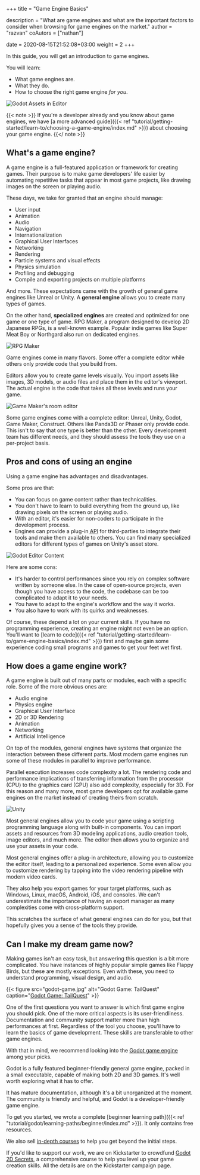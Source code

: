 +++
title = "Game Engine Basics"

description = "What are game engines and what are the important factors to consider when browsing for game engines on the market."
author = "razvan"
coAutors = ["nathan"]

date = 2020-08-15T21:52:08+03:00
weight = 2
+++

In this guide, you will get an introduction to game engines.

You will learn:

- What game engines are.
- What they do.
- How to choose the right game engine _for you_.

![Godot Assets in Editor](godot-engine.png)

{{< note >}}
If you're a developer already and you know about game engines, we have [a more advanced guide]({{< ref "tutorial/getting-started/learn-to/choosing-a-game-engine/index.md" >}}) about choosing your game engine.
{{</ note >}}

## What's a game engine?

A game engine is a full-featured application or framework for creating games. Their purpose is to make game developers' life easier by automating repetitive tasks that appear in most game projects, like drawing images on the screen or playing audio.

These days, we take for granted that an engine should manage:

- User input
- Animation
- Audio
- Navigation
- Internationalization
- Graphical User Interfaces
- Networking
- Rendering
- Particle systems and visual effects
- Physics simulation
- Profiling and debugging
- Compile and exporting projects on multiple platforms

And more. These expectations came with the growth of general game engines like Unreal or Unity. A **general engine** allows you to create many types of games.

On the other hand, **specialized engines** are created and optimized for one game or one type of game. RPG Maker, a program designed to develop 2D Japanese RPGs, is a well-known example. Popular indie games like Super Meat Boy or Northgard also run on dedicated engines.

![RPG Maker](rpg-maker.jpg)

Game engines come in many flavors. Some offer a complete editor while others only provide code that you build from.

Editors allow you to create game levels visually. You import assets like images, 3D models, or audio files and place them in the editor's viewport. The actual engine is the code that takes all these levels and runs your game.

![Game Maker's room editor](game-maker.jpg)

Some game engines come with a complete editor: Unreal, Unity, Godot, Game Maker, Construct. Others like Panda3D or Phaser only provide code. This isn't to say that one type is better than the other. Every development team has different needs, and they should assess the tools they use on a per-project basis.

## Pros and cons of using an engine

Using a game engine has advantages and disadvantages.

Some pros are that:

- You can focus on game content rather than technicalities.
- You don't have to learn to build everything from the ground up, like drawing pixels on the screen or playing audio.
- With an editor, it's easier for non-coders to participate in the development process.
- Engines can provide a plug-in <abbr title="Application Programming Interface">API</abbr> for third-parties to integrate their tools and make them available to others. You can find many specialized editors for different types of games on Unity's asset store.

![Godot Editor Content](godot-content.png)

Here are some cons:

- It's harder to control performances since you rely on complex software written by someone else. In the case of open-source projects, even though you have access to the code, the codebase can be too complicated to adapt it to your needs.
- You have to adapt to the engine's workflow and the way it works.
- You also have to work with its quirks and weaknesses.

Of course, these depend a lot on your current skills. If you have no programming experience, creating an engine might not even be an option. You'll want to [learn to code]({{< ref  "tutorial/getting-started/learn-to/game-engine-basics/index.md" >}}) first and maybe gain some experience coding small programs and games to get your feet wet first.

## How does a game engine work?

A game engine is built out of many parts or modules, each with a specific role. Some of the more obvious ones are:

- Audio engine
- Physics engine
- Graphical User Interface
- 2D or 3D Rendering
- Animation
- Networking
- Artificial Intelligence

On top of the modules, general engines have systems that organize the interaction between these different parts. Most modern game engines run some of these modules in parallel to improve performance. 

Parallel execution increases code complexity a lot. The rendering code and performance implications of transferring information from the processor (CPU) to the graphics card (GPU) also add complexity, especially for 3D. For this reason and many more, most game developers opt for available game engines on the market instead of creating theirs from scratch.

![Unity](unity.png)

Most general engines allow you to code your game using a scripting programming language along with built-in components. You can import assets and resources from 3D modeling applications, audio creation tools, image editors, and much more. The editor then allows you to organize and use your assets in your code.

Most general engines offer a plug-in architecture, allowing you to customize the editor itself, leading to a personalized experience. Some even allow you to customize rendering by tapping into the video rendering pipeline with modern video cards.

They also help you export games for your target platforms, such as Windows, Linux, macOS, Android, iOS, and consoles. We can't underestimate the importance of having an export manager as many complexities come with cross-platform support.

This scratches the surface of what general engines can do for you, but that hopefully gives you a sense of the tools they provide.

## Can I make my dream game now?

Making games isn't an easy task, but answering this question is a bit more complicated. You have instances of highly popular simple games like Flappy Birds, but these are mostly exceptions. Even with these, you need to understand programming, visual design, and audio.

{{< figure src="godot-game.jpg" alt="Godot Game: TailQuest" caption="[Godot Game: TailQuest](https://store.steampowered.com/app/824090/TailQuest_Defense/)" >}}

One of the first questions you want to answer is which first game engine you should pick. One of the more critical aspects is its user-friendliness. Documentation and community support matter more than high performances at first. Regardless of the tool you choose, you'll have to learn the basics of game development. These skills are transferable to other game engines.

With that in mind, we recommend looking into the [Godot game engine](https://godotengine.org/) among your picks.

Godot is a fully featured beginner-friendly general game engine, packed in a small executable, capable of making both 2D and 3D games. It's well worth exploring what it has to offer.

It has mature documentation, although it's a bit unorganized at the moment. The community is friendly and helpful, and Godot is a developer-friendly game engine.

To get you started, we wrote a complete [beginner learning path]({{< ref "tutorial/godot/learning-paths/beginner/index.md" >}}). It only contains free resources.

We also sell [in-depth courses](https://gdquest.mavenseed.com) to help you get beyond the initial steps.

If you'd like to support our work, we are on Kickstarter to crowdfund [Godot 2D Secrets](https://www.kickstarter.com/projects/gdquest/godot-2d-secrets-level-up-your-game-creation-skills), a comprehensive course to help you level up your game creation skills. All the details are on the Kickstarter campaign page.
